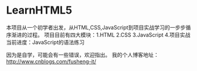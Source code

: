 # LearnHTML5
本项目从一个初学者出发，从HTML,CSS,JavaScript到项目实战学习的一步步循序渐进的过程。
项目目前有四大模块：1.HTML  2.CSS  3.JavaScript  4.项目实战
当前进度：JavaScript的语法练习

因为是自学，可能会有一些错误，欢迎指出。
我的个人博客地址：http://www.cnblogs.com/fusheng-it/
